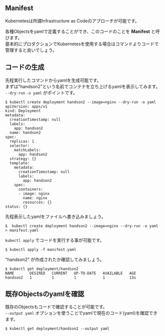 ## Manifest
Kubernetesは所謂Infrastructure as Codeのアプローチが可能です。  

各種Objectsをyamlで定義することができ、このコードのことを **Manifest** と呼びます。  
基本的にプロダクションでKubernetesを使用する場合はコマンドよりコードで管理すると良いでしょう。

## コードの生成
先程実行したコマンドからyamlを生成可能です。  
まずは"handson2"という名前でコンテナを立ち上げるyamlを表示してみます。 `--dry-run` `-o yaml` がポイントです。
```console
$ kubectl create deployment handson2 --image=nginx --dry-run -o yaml
apiVersion: apps/v1
kind: Deployment
metadata:
  creationTimestamp: null
  labels:
    app: handson2
  name: handson2
spec:
  replicas: 1
  selector:
    matchLabels:
      app: handson2
  strategy: {}
  template:
    metadata:
      creationTimestamp: null
      labels:
        app: handson2
    spec:
      containers:
      - image: nginx
        name: nginx
        resources: {}
status: {}
```

先程表示したyamlをファイルへ書き込みましょう。
```console
$  kubectl create deployment handson2 --image=nginx --dry-run -o yaml > manifest.yaml
```

`kubectl apply` でコードを実行する事が可能です。
```console
$ kubectl apply -f manifest.yaml
```

"handson2" が作成されたか確認してみましょう。
```console
$ kubectl get deployment/handson2
NAME       DESIRED   CURRENT   UP-TO-DATE   AVAILABLE   AGE
handson2   1         1         1            1           13s
```

## 既存Objectsのyamlを確認
既存のObjectsもコードで確認することが可能です。  
`--output yaml` オプションを使うことでyamlで現在のコード(yaml)を確認できます。

```console
$ kubectl get deployment/handson2 --output yaml
```

